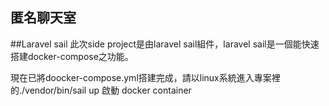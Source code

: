 匿名聊天室
-------------------
##Laravel sail
此次side project是由laravel sail組件，laravel sail是一個能快速搭建docker-compose之功能。

現在已將doocker-compose.yml搭建完成，請以linux系統進入專案裡的./vendor/bin/sail up 啟動 docker container
